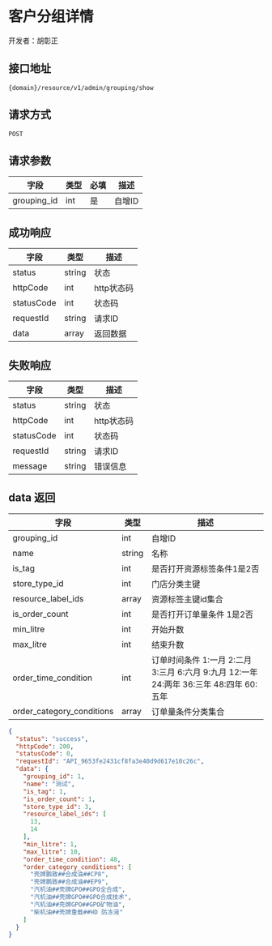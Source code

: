 # 客户分组详情

开发者：胡彰正

## 接口地址

`{domain}/resource/v1/admin/grouping/show`

## 请求方式

`POST`

## 请求参数

| 字段 | 类型 | 必填  | 描述 |
| - | - | - | - |
| grouping_id | int | 是 | 自增ID |

## 成功响应

| 字段       | 类型    | 描述        |
| ---------- | ------- | ----------- |
| status    | string  | 状态    |
| httpCode     | int  | http状态码    |
| statusCode | int  | 状态码 |
| requestId | string  | 请求ID |
| data  | array  | 返回数据      |

## 失败响应

| 字段       | 类型    | 描述        |
| ---------- | ------- | ----------- |
| status    | string  | 状态    |
| httpCode     | int  | http状态码    |
| statusCode | int  | 状态码 |
| requestId | string  | 请求ID |
| message  | string  | 错误信息      |

## data 返回
| 字段 | 类型 | 描述 |
| - | - | - |
| grouping_id | int | 自增ID |
| name | string | 名称 |
| is_tag | int | 是否打开资源标签条件1是2否 |
| store_type_id | int | 门店分类主键 |
| resource_label_ids | array |  资源标签主键id集合 |
| is_order_count | int | 是否打开订单量条件 1是2否 |
| min_litre | int | 开始升数  |
| max_litre | int | 结束升数  |
| order_time_condition | int | 订单时间条件 1:一月 2:二月 3:三月 6:六月 9:九月 12:一年 24:两年 36:三年 48:四年 60:五年  |
| order_category_conditions | array | 订单量条件分类集合 |

```json
{
  "status": "success",
  "httpCode": 200,
  "statusCode": 0,
  "requestId": "API_9653fe2431cf8fa3e40d9d617e10c26c",
  "data": {
    "grouping_id": 1,
    "name": "测试",
    "is_tag": 1,
    "is_order_count": 1,
    "store_type_id": 3,
    "resource_label_ids": [
      13,
      14
    ],
    "min_litre": 1,
    "max_litre": 10,
    "order_time_condition": 48,
    "order_category_conditions": [
      "壳牌鹏致##合成油##CP8",
      "壳牌鹏致##合成油##EP9",
      "汽机油##壳牌GPO##GPO全合成",
      "汽机油##壳牌GPO##GPO合成技术",
      "汽机油##壳牌GPO##GPO矿物油",
      "柴机油##壳牌重载##HD 防冻液"
    ]
  }
}
```
